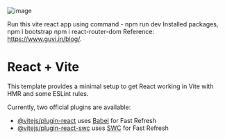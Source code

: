 ![image](https://github.com/Vidhya0501/Day26Task20FSD_React_Router_Blog_Vidhya/assets/136892823/f69c499c-cb3a-4305-ae34-e4f96b3c0222)


Run this vite react app using command - npm run dev
Installed packages,
      npm i bootstrap
      npm i react-router-dom
Reference: https://www.guvi.in/blog/.

# React + Vite

This template provides a minimal setup to get React working in Vite with HMR and some ESLint rules.

Currently, two official plugins are available:

- [@vitejs/plugin-react](https://github.com/vitejs/vite-plugin-react/blob/main/packages/plugin-react/README.md) uses [Babel](https://babeljs.io/) for Fast Refresh
- [@vitejs/plugin-react-swc](https://github.com/vitejs/vite-plugin-react-swc) uses [SWC](https://swc.rs/) for Fast Refresh
